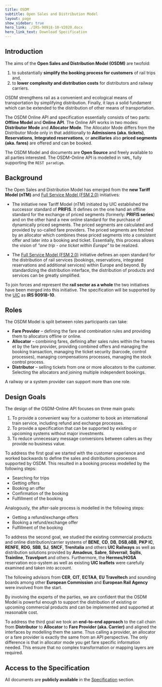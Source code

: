 ```yaml
---
title: OSDM
subtitle: Open Sales and Distribution Model
layout: page
show_sidebar: true
hero_link: ./IRS-90918-10-V2020.docx
hero_link_text: Download Specification
---
```


## Introduction

The aims of the **Open Sales and Distribution Model (OSDM)** are twofold:

1. to substantially **simplify the booking process for customers** of rail
   trips and,
2. to **lower complexity and distribution costs** for distributors and
   railway carriers.

OSDM strengthens rail as a convenient and ecological means of transportation by
simplifying distribution. Finally, it lays a solid fundament which can be
extended to the distribution of other means of transportation.

The OSDM Online API and specification essentially consists of two parts: **Offline
Model** and **Online API**. The Online API works in two modes: **Distributor Mode**
and **Allocator Mode**. The Allocator Mode differs from the Distributor
Mode only in that additionally to **Admissions (aka. tickets)**, **Reservations**,
**Integrated reservations**, or **ancillaries** also **priced segments (aka. fares)**
are offered and can be booked.

The OSDM Model and documents are **Open Source** and freely available to all
parties interested. The OSDM-Online API is modelled in `YAML`, fully supporting the
`REST paradigm`.

## Background

The Open Sales and Distribution Model has emerged from the **new Tariff Model (nTM)** and [Full Service Model (FSM 2.0)](https://tsga.eu/fsm) initiatives:

- The initiative new Tariff Model (nTM) initiated by UIC established the successor standard of
  **PRIFIS**. It defines on the one hand an offline standard for the exchange of priced segments
  (formerly: **PRIFIS series**) and on the other hand a new online standard for the purchase of
  dynamically priced segments. The priced segments are calculated and provided by so-called fare
  providers. The priced segments are fetched by an allocator which combines these priced segments into
  a consistent offer and later into a booking and ticket. Essentially, this process allows the vision
  of *"one trip - one ticket within Europe"* to be realized.

- The [Full Service Model (FSM 2.0)](https://tsga.eu/fsm) initiative defines an open standard for the
  distribution of rail services (bookings, reservations, integrated reservations and additional
  services) within Europe and beyond. By standardizing the distribution interface, the distribution of
  products and services can be greatly simplified.

To join forces and represent the **rail sector as a whole** the two initiatives have been merged into this initiative. The specification will be supported by the [UIC](https://uic.org) as **IRS 90918-10**.

## Roles

The OSDM Model is split between roles participants can take:

- **Fare Provider** – defining the fare and combination rules and providing
  them to allocators offline or online.
- **Allocator** – combining fares, defining after sales rules within the frames
  et by the fare provider, providing combined offers and managing the booking
transaction, managing the ticket security (barcode, control processes),
managing compensations processes, managing the stock control process.
- **Distributor** – selling tickets from one or more allocators to the
  customer. Selecting the allocators and joining multiple independent bookings.

A railway or a system provider can support more than one role.

## Design Goals

The design of the OSDM-Online API focuses on three main goals:

1. To provide a convenient way for a customer to book an international train
   service, including refund and exchange processes.
2. To provide a specification that can be supported by existing or upcoming
   systems without major investments.
3. To reduce unnecessary message conversions between callers as they provide no
   business value.

To address the first goal we started with the customer experience and worked
backwards to define the sales and distributions processes supported by OSDM.
This resulted in a booking process modelled by the following steps:

- Searching for trips
- Getting offers
- Booking an offer
- Confirmation of the booking
- Fulfillment of the booking

Analogously, the after-sale process is modelled in the following steps:

- Getting a refund/exchange offers
- Booking a refund/exchange offer
- Fulfillment of the booking

To address the second goal, we studied the existing commercial products and
online distribution/carrier systems of **BENE**, **CD**, **DB**, **DSB**,**öBB**,
**PKP IC**, **RENFE**, **RDG**, **SBB**, **SJ**, **SNCF**, **Trenitalia** and others
**UIC Railways** as well as distribution solutions provided by **Amadeus**, **Sabre**,
**Silverrail**, **Sqills**, **Trainline**, **Travelport** and others. Furthermore, the
**Hermes/HOSA** reservation eco-system as well as existing  **UIC leaflets** were carefully examined and taken into account.

The following advisors from **CER**, **CIT**, **ECTAA**, **EU Traveltech** and sounding boards among other **European Commission** and **European Rail Agency** were involved from the start.

By involving the experts of the parties, we are confident that the OSDM
Model is powerful enough to support the distribution of existing or upcoming
commercial products and can be implemented and supported at reasonable cost.

To address the third goal we took an **end-to-end approach** to the call chain from
**Distributor** to **Allocator** to **Fare Provider (aka. Carrier)** and aligned the
interfaces by modelling them the same.  Thus calling a provider, an allocator
or a fare provider is exactly the same from an API perspective. The only
difference is that in allocator mode you get fare specific information needed.
This ensure that no complex transformation or mapping layers are required.

## Access to the Specification

All documents are **publicly available** in the [Specification](./spec) section.
